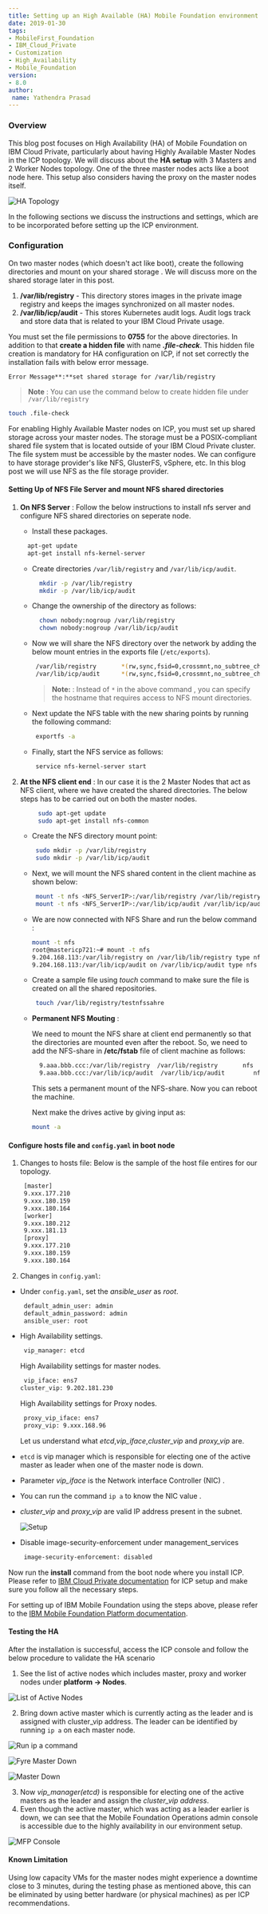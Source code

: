 ```yaml
---
title: Setting up an High Available (HA) Mobile Foundation environment on IBM Cloud Private (ICP)
date: 2019-01-30
tags:
- MobileFirst_Foundation
- IBM_Cloud_Private
- Customization
- High_Availability
- Mobile_Foundation
version:
- 8.0
author: 
 name: Yathendra Prasad
---
```


### Overview

This blog post focuses on High Availability (HA) of Mobile Foundation on IBM Cloud Private, particularly about having Highly Available Master Nodes in the ICP topology. We will discuss about the **HA setup** with 3 Masters and 2 Worker Nodes topology. One of the three master nodes acts like a boot node here. This setup also considers having the proxy on the master nodes itself. 

![HA Topology]({{site.baseurl}}/assets/blog/2019-01-25-ha-configuration-for-mfp-on-icp/ha-topology.png)

In the following sections we discuss the instructions and settings, which are to be incorporated before setting up the ICP environment.

### Configuration

On two master nodes (which doesn't act like boot), create the following directories and mount on your shared storage . We will discuss more on the shared storage later in this post.

1. **/var/lib/registry** - This directory stores images in the private image registry and keeps the images synchronized on all master nodes.
2. **/var/lib/icp/audit** - This stores Kubernetes audit logs. Audit logs track and store data that is related to your IBM Cloud Private usage.

You must set the file permissions to **0755** for the above directories. In addition to that **create a hidden file** with name ***.file-check***. This hidden file creation is mandatory for HA configuration on ICP, if not set correctly the installation fails with below error message.

```
Error Message**:**set shared storage for /var/lib/registry
```

>**Note** : You can use the command below to create hidden file under `/var/lib/registry`
>        
   ```bash
   touch .file-check
   ```
>

For enabling Highly Available Master nodes on ICP, you must set up shared storage across your master nodes. The storage must be a POSIX-compliant shared file system that is located outside of your IBM Cloud Private cluster. The file system must be accessible by the master nodes. We can configure to have storage provider's like NFS, GlusterFS, vSphere, etc. In this blog post we will use NFS as the file storage provider. 

#### Setting Up of NFS File Server and mount NFS shared directories

1. **On NFS Server** : Follow the below instructions to install nfs server and configure NFS shared directories on seperate node.

    *   Install these packages.
            
      ```bash
        apt-get update
        apt-get install nfs-kernel-server
      ```

    * Create directories `/var/lib/registry` and `/var/lib/icp/audit`.
            
      ```bash
        mkdir -p /var/lib/registry
        mkdir -p /var/lib/icp/audit
      ```

    * Change the ownership of the directory as follows:
            
      ```bash
        chown nobody:nogroup /var/lib/registry
        chown nobody:nogroup /var/lib/icp/audit
      ```

    * Now we will share the NFS directory over the network by adding the below mount entries in the exports file (`/etc/exports`).
      ```bash
       /var/lib/registry       *(rw,sync,fsid=0,crossmnt,no_subtree_check,no_root_squash)
       /var/lib/icp/audit      *(rw,sync,fsid=0,crossmnt,no_subtree_check,no_root_squash)
      ```

        >**Note:** : Instead of `*` in the above command , you can specify the hostname that requires access to NFS mount directories.

    * Next update the NFS table with the new sharing points by running the following command:
      ```bash
       exportfs -a
      ```

    * Finally, start the NFS service as follows:
      ```bash
       service nfs-kernel-server start
      ```

2. **At the NFS client end** : In our case it is the 2 Master Nodes that act as NFS client, where we have created the shared directories. The below steps has to be carried out on both the master nodes.

   	```bash
         sudo apt-get update
         sudo apt-get install nfs-common
   	```

    * Create the NFS directory mount point:
      ```bash
       sudo mkdir -p /var/lib/registry
       sudo mkdir -p /var/lib/icp/audit
      ```

    * Next, we will mount the NFS shared content in the client machine as shown below:
      ```bash
       mount -t nfs <NFS_ServerIP>:/var/lib/registry /var/lib/registry/
       mount -t nfs <NFS_ServerIP>:/var/lib/icp/audit /var/lib/icp/audit/
      ```

    *  We are now connected with NFS Share and run the below command :
       ```bash
       mount -t nfs
       root@mastericp721:~# mount -t nfs
       9.204.168.113:/var/lib/registry on /var/lib/lib/registry type nfs (rw,relatime,vers=3,rsize=1048576,wsize=1048576,namlen=255,hard,proto=tcp,timeo=600,retrans=2,sec=sys,mountaddr=9.204.168.113,mountvers=3,mountport=50736,mountproto=udp,local_lock=none,addr=9.204.168.113)
       9.204.168.113:/var/lib/icp/audit on /var/lib/icp/audit type nfs (rw,relatime,vers=3,rsize=1048576,wsize=1048576,namlen=255,hard,proto=tcp,timeo=600,retrans=2,sec=sys,mountaddr=9.204.168.113,mountvers=3,mountport=50736,mountproto=udp,local_lock=none,addr=9.204.168.113)
       ```

    * Create a sample file using *touch* command to make sure the file is created on all the shared repositories. 
      ```bash
       touch /var/lib/registry/testnfssahre
      ```
    
    * **Permanent NFS Mouting** :
    
      We need to mount the NFS share at client end permanently so that the directories are mounted even after the reboot. So, we need to add the NFS-share in **/etc/fstab** file of client machine as follows:

      ```bash
        9.aaa.bbb.ccc:/var/lib/registry  /var/lib/registry       nfs     defaults        0       0
        9.aaa.bbb.ccc:/var/lib/icp/audit  /var/lib/icp/audit        nfs     defaults        0       0
      ```

      This sets a permanent mount of the NFS-share. Now you can reboot the machine.

      Next make the drives active by giving input as:
      ```bash
      mount -a
      ```
      
#### Configure hosts file and `config.yaml` in boot node
										
1. Changes to hosts file: Below is the sample of the host file entires for our topology.
			
   ```bash
    [master]
    9.xxx.177.210
    9.xxx.180.159
    9.xxx.180.164
    [worker]
    9.xxx.180.212
    9.xxx.181.13
    [proxy]
    9.xxx.177.210
    9.xxx.180.159
    9.xxx.180.164
    ```
            
2. Changes in `config.yaml`:
     
  * Under `config.yaml`, set the *ansible_user* as *root*.
            
    ```bash
     default_admin_user: admin
     default_admin_password: admin
     ansible_user: root
    ``` 
  *  High Availability settings.
        
     ```bash
      vip_manager: etcd
     ```
     High Availability settings for master nodes.
            
     ```bash
      vip_iface: ens7
     cluster_vip: 9.202.181.230
     ```

     High Availability settings for Proxy nodes.
            
     ```bash
      proxy_vip_iface: ens7
      proxy_vip: 9.xxx.168.96
     ```

     Let us understand what *etcd*,*vip_iface*,*cluster_vip* and *proxy_vip* are.
            
  * `etcd` is vip manager which is responsible for electing one of the active master as leader when one of the master node is down.
             
  * Parameter *vip_iface* is the Network interface Controller (NIC) .
            
  * You can run the command `ip a` to know the NIC value . 
            
  * *cluster_vip* and *proxy_vip* are valid IP address present in the subnet.

     ![Setup]({{site.baseurl}}/assets/blog/2019-01-25-ha-configuration-for-mfp-on-icp/fyre-setup.png)

  *  Disable image-security-enforcement under management_services

     ```bash
      image-security-enforcement: disabled 
     ```

Now run the **install** command from the boot node where you install ICP. Please refer to [IBM Cloud Private documentation](https://www.ibm.com/support/knowledgecenter/en/SSBS6K_3.1.0/installing/install_containers.html) for ICP setup and make sure you follow all the necessary steps.

For setting up of IBM Mobile Foundation using the steps above, please refer to the [IBM Mobile Foundation Platform documentation](https://mobilefirstplatform.ibmcloud.com/tutorials/en/foundation/8.0/bluemix/mobilefirst-server-on-icp/).

#### Testing the HA
            
After the installation is successful, access the ICP console and follow the below procedure to validate the HA scenario

1. See the list of active nodes which includes master, proxy and worker nodes under **platform -> Nodes**.

![List of Active Nodes]({{site.baseurl}}/assets/blog/2019-01-25-ha-configuration-for-mfp-on-icp/list-of-active-nodes.png)

2. Bring down active master which is currently acting as the leader and is assigned with cluster_vip address. The leader can be identified by running `ip a` on each master node.

![Run ip a command]({{site.baseurl}}/assets/blog/2019-01-25-ha-configuration-for-mfp-on-icp/cluster-vip-address-to-master.png)

![Fyre Master Down]({{site.baseurl}}/assets/blog/2019-01-25-ha-configuration-for-mfp-on-icp/fyre-machine-setup-master-down.png)

![Master Down]({{site.baseurl}}/assets/blog/2019-01-25-ha-configuration-for-mfp-on-icp/leader-master-node-inactive.png)

3. Now *vip_manager(etcd)* is responsible for electing one of the active masters as the leader and assign the *cluster_vip address*.
4. Even though the active master, which was acting as a leader earlier is down, we can see that the Mobile Foundation Operations admin console is accessible due to the highly availability in our environment setup. 

![MFP Console]({{site.baseurl}}/assets/blog/2019-01-25-ha-configuration-for-mfp-on-icp/mfp-console.png)

#### Known Limitation

Using low capacity VMs for the master nodes might experience a downtime close to 3 minutes, during the testing phase as mentioned above, this can be eliminated by using better hardware (or physical machines) as per ICP recommendations.
